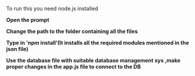 To run this you need node.js installed

**Open the prompt**

**Change the path to the folder containing all the files**

**Type in 'npm install'(It installs all the required modules mentioned in the json file)**

**Use the database file with suitable database management sys ,make proper changes in the app.js file to connect to the DB**
